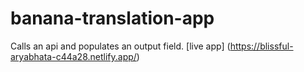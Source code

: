 # banana-translation-app

Calls an api and populates an output field.
[live app] (https://blissful-aryabhata-c44a28.netlify.app/)
